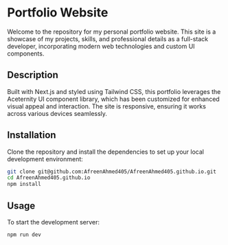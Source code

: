 # Portfolio Website

Welcome to the repository for my personal portfolio website. This site is a showcase of my projects, skills, and professional details as a full-stack developer, incorporating modern web technologies and custom UI components.

## Description

Built with Next.js and styled using Tailwind CSS, this portfolio leverages the Aceternity UI component library, which has been customized for enhanced visual appeal and interaction. The site is responsive, ensuring it works across various devices seamlessly.

## Installation

Clone the repository and install the dependencies to set up your local development environment:

```bash
git clone git@github.com:AfreenAhmed405/AfreenAhmed405.github.io.git
cd AfreenAhmed405.github.io
npm install
```
## Usage

To start the development server:

```bash
npm run dev
```